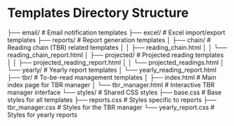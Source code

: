 # Templates Directory Structure

├── email/                                  # Email notification templates
├── excel/                                  # Excel import/export templates
├── reports/                                # Report generation templates
│   ├── chain/                              # Reading chain (TBR) related templates
│   │   ├── reading_chain.html
│   │   └── reading_chain_report.html
│   ├── projected/                          # Projected reading templates
│   │   ├── projected_reading_report.html
│   │   └── projected_readings.html
│   └── yearly/                             # Yearly report templates
│       └── yearly_reading_report.html      
├── tbr/                                    # To-be-read management templates
│   ├── index.html                          # Main index page for TBR manager
│   └── tbr_manager.html                    # Interactive TBR manager interface
└── styles/                                 # Shared CSS styles
    ├── base.css                            # Base styles for all templates
    ├── reports.css                         # Styles specific to reports
    ├── tbr_manager.css                     # Styles for the TBR manager
    └── yearly_report.css                   # Styles for yearly reports
